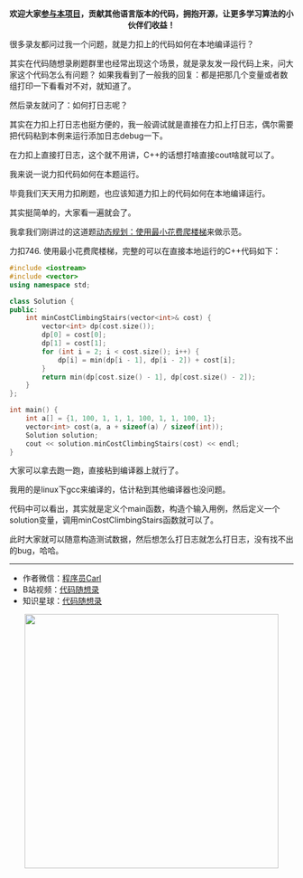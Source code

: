 <p align="center">
  <a href="https://mp.weixin.qq.com/s/RsdcQ9umo09R6cfnwXZlrQ"><img src="https://img.shields.io/badge/PDF下载-代码随想录-blueviolet" alt=""></a>
  <a href="https://mp.weixin.qq.com/s/b66DFkOp8OOxdZC_xLZxfw"><img src="https://img.shields.io/badge/刷题-微信群-green" alt=""></a>
  <a href="https://space.bilibili.com/525438321"><img src="https://img.shields.io/badge/B站-代码随想录-orange" alt=""></a>
  <a href="https://mp.weixin.qq.com/s/QVF6upVMSbgvZy8lHZS3CQ"><img src="https://img.shields.io/badge/知识星球-代码随想录-blue" alt=""></a>
</p>
<p align="center"><strong>欢迎大家<a href="https://mp.weixin.qq.com/s/tqCxrMEU-ajQumL1i8im9A">参与本项目</a>，贡献其他语言版本的代码，拥抱开源，让更多学习算法的小伙伴们收益！</strong></p>


很多录友都问过我一个问题，就是力扣上的代码如何在本地编译运行？

其实在代码随想录刷题群里也经常出现这个场景，就是录友发一段代码上来，问大家这个代码怎么有问题？ 如果我看到了一般我的回复：都是把那几个变量或者数组打印一下看看对不对，就知道了。

然后录友就问了：如何打日志呢？

其实在力扣上打日志也挺方便的，我一般调试就是直接在力扣上打日志，偶尔需要把代码粘到本例来运行添加日志debug一下。

在力扣上直接打日志，这个就不用讲，C++的话想打啥直接cout啥就可以了。

我来说一说力扣代码如何在本题运行。

毕竟我们天天用力扣刷题，也应该知道力扣上的代码如何在本地编译运行。

其实挺简单的，大家看一遍就会了。

我拿我们刚讲过的这道题[动态规划：使用最小花费爬楼梯](https://mp.weixin.qq.com/s/djZB9gkyLFAKcQcSvKDorA)来做示范。

力扣746. 使用最小花费爬楼梯，完整的可以在直接本地运行的C++代码如下：

```C++
#include <iostream>
#include <vector>
using namespace std;

class Solution {
public:
    int minCostClimbingStairs(vector<int>& cost) {
        vector<int> dp(cost.size());
        dp[0] = cost[0];
        dp[1] = cost[1];
        for (int i = 2; i < cost.size(); i++) {
            dp[i] = min(dp[i - 1], dp[i - 2]) + cost[i];
        }
        return min(dp[cost.size() - 1], dp[cost.size() - 2]);
    }
};

int main() {
    int a[] = {1, 100, 1, 1, 1, 100, 1, 1, 100, 1};
    vector<int> cost(a, a + sizeof(a) / sizeof(int));
    Solution solution;
    cout << solution.minCostClimbingStairs(cost) << endl;
}
```

大家可以拿去跑一跑，直接粘到编译器上就行了。

我用的是linux下gcc来编译的，估计粘到其他编译器也没问题。

代码中可以看出，其实就是定义个main函数，构造个输入用例，然后定义一个solution变量，调用minCostClimbingStairs函数就可以了。

此时大家就可以随意构造测试数据，然后想怎么打日志就怎么打日志，没有找不出的bug，哈哈。






-----------------------
* 作者微信：[程序员Carl](https://mp.weixin.qq.com/s/b66DFkOp8OOxdZC_xLZxfw)
* B站视频：[代码随想录](https://space.bilibili.com/525438321)
* 知识星球：[代码随想录](https://mp.weixin.qq.com/s/QVF6upVMSbgvZy8lHZS3CQ)
<div align="center"><img src=../pics/公众号.png width=450 alt=> </img></div>
